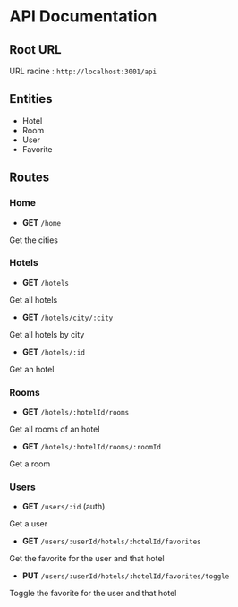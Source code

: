 # API Documentation

## Root URL

URL racine : `http://localhost:3001/api`

## Entities

- Hotel
- Room
- User
- Favorite

## Routes

### Home

- **GET** `/home`

Get the cities

### Hotels

- **GET** `/hotels`

Get all hotels

- **GET** `/hotels/city/:city`

Get all hotels by city

- **GET** `/hotels/:id`

Get an hotel

### Rooms

- **GET** `/hotels/:hotelId/rooms`

Get all rooms of an hotel

- **GET** `/hotels/:hotelId/rooms/:roomId`

Get a room

### Users

- **GET** `/users/:id` (auth)

Get a user

- **GET** `/users/:userId/hotels/:hotelId/favorites`

Get the favorite for the user and that hotel

- **PUT** `/users/:userId/hotels/:hotelId/favorites/toggle`

Toggle the favorite for the user and that hotel
